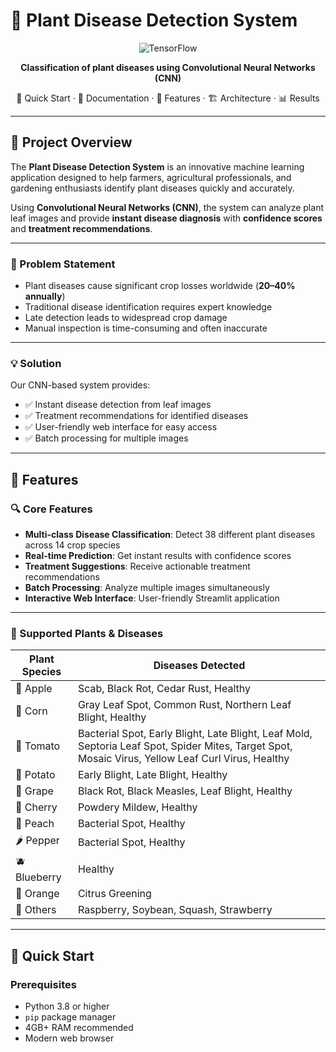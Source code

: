 # 🌱 Plant Disease Detection System  

<div align="center">

![TensorFlow](https://img.shields.io/badge/TensorFlow-DeepLearning-orange)

**Classification of plant diseases using Convolutional Neural Networks (CNN)**  

🚀 Quick Start · 📖 Documentation · 🎯 Features · 🏗️ Architecture · 📊 Results  

</div>

---

## 🌟 Project Overview  
The **Plant Disease Detection System** is an innovative machine learning application designed to help farmers, agricultural professionals, and gardening enthusiasts identify plant diseases quickly and accurately.  

Using **Convolutional Neural Networks (CNN)**, the system can analyze plant leaf images and provide **instant disease diagnosis** with **confidence scores** and **treatment recommendations**.  

---

### 🎯 Problem Statement  
- Plant diseases cause significant crop losses worldwide (**20–40% annually**)  
- Traditional disease identification requires expert knowledge  
- Late detection leads to widespread crop damage  
- Manual inspection is time-consuming and often inaccurate  

---

### 💡 Solution  
Our CNN-based system provides:  
- ✅ Instant disease detection from leaf images  
- ✅ Treatment recommendations for identified diseases  
- ✅ User-friendly web interface for easy access  
- ✅ Batch processing for multiple images  

---

## 🎯 Features  

### 🔍 Core Features  
- **Multi-class Disease Classification**: Detect 38 different plant diseases across 14 crop species  
- **Real-time Prediction**: Get instant results with confidence scores  
- **Treatment Suggestions**: Receive actionable treatment recommendations  
- **Batch Processing**: Analyze multiple images simultaneously  
- **Interactive Web Interface**: User-friendly Streamlit application  

---

### 🌿 Supported Plants & Diseases  

| Plant Species | Diseases Detected |
|---------------|-------------------|
| 🍎 Apple      | Scab, Black Rot, Cedar Rust, Healthy |
| 🌽 Corn       | Gray Leaf Spot, Common Rust, Northern Leaf Blight, Healthy |
| 🍅 Tomato     | Bacterial Spot, Early Blight, Late Blight, Leaf Mold, Septoria Leaf Spot, Spider Mites, Target Spot, Mosaic Virus, Yellow Leaf Curl Virus, Healthy |
| 🥔 Potato     | Early Blight, Late Blight, Healthy |
| 🍇 Grape      | Black Rot, Black Measles, Leaf Blight, Healthy |
| 🍑 Cherry     | Powdery Mildew, Healthy |
| 🍑 Peach      | Bacterial Spot, Healthy |
| 🌶️ Pepper     | Bacterial Spot, Healthy |
| 🫐 Blueberry  | Healthy |
| 🍊 Orange     | Citrus Greening |
| 🥬 Others     | Raspberry, Soybean, Squash, Strawberry |

---

## 🚀 Quick Start  

### Prerequisites  
- Python 3.8 or higher  
- `pip` package manager  
- 4GB+ RAM recommended  
- Modern web browser  
